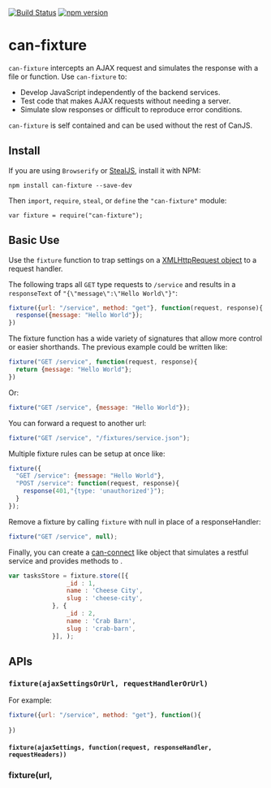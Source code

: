 [![Build Status](https://api.travis-ci.org/canjs/can-fixture.svg?branch=master)](https://travis-ci.org/canjs/can-fixture)
[![npm version](https://badge.fury.io/js/can-fixture.svg)](http://badge.fury.io/js/can-fixture)

# can-fixture


`can-fixture` intercepts an AJAX request and simulates
the response with a file or function. Use `can-fixture` to:

- Develop JavaScript independently of the backend services.
- Test code that makes AJAX requests without needing a server.
- Simulate slow responses or difficult to reproduce error conditions.

`can-fixture` is self contained and can be used without the rest of CanJS.

## Install

If you are using `Browserify` or [StealJS](http://stealjs.com), install it with NPM:

```
npm install can-fixture --save-dev
```

Then `import`, `require`, `steal`, or `define` the `"can-fixture"` module:

```
var fixture = require("can-fixture");
```

## Basic Use

Use the `fixture` function to trap settings on a [XMLHttpRequest object](https://developer.mozilla.org/en-US/docs/Web/API/XMLHttpRequest) to a request handler.

The following traps all `GET` type requests to `/service` and results in a `responseText` of `"{\"message\":\"Hello World\"}"`: 

```js
fixture({url: "/service", method: "get"}, function(request, response){
  response({message: "Hello World"});
})
```

The fixture function has a wide variety of signatures that allow more control or easier shorthands.  The previous
example could be written like:

```js
fixture("GET /service", function(request, response){
  return {message: "Hello World"};
})
```

Or:

```js
fixture("GET /service", {message: "Hello World"});
```

You can forward a request to another url:

```js
fixture("GET /service", "/fixtures/service.json");
```

Multiple fixture rules can be setup at once like:

```js
fixture({
  "GET /service": {message: "Hello World"},
  "POST /service": function(request, response){
    response(401,"{type: 'unauthorized'}");
  }
});
```

Remove a fixture by calling `fixture` with null in place of a responseHandler:

```js
fixture("GET /service", null);
```

Finally, you can create a [can-connect](http://connect.canjs.com/) like object that simulates a restful
service and provides methods to .

```js
var tasksStore = fixture.store([{
				_id : 1,
				name : 'Cheese City',
				slug : 'cheese-city',
			}, {
				_id : 2,
				name : 'Crab Barn',
				slug : 'crab-barn',
			}], );
```


## APIs

### `fixture(ajaxSettingsOrUrl, requestHandlerOrUrl)`



For example:

```js
fixture({url: "/service", method: "get"}, function(){
  
})
```



#### `fixture(ajaxSettings, function(request, responseHandler, requestHeaders))`

### fixture(url, 
